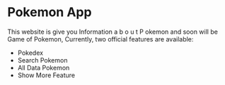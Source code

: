 # Pokemon App

This website is give you Information a b o u t  P okemon and soon will be Game of Pokemon,
Currently, two official features are available:

- Pokedex
- Search Pokemon
- All Data Pokemon
- Show More Feature
